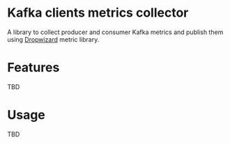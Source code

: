 # Kafka clients metrics collector

A library to collect producer and consumer Kafka metrics and publish them using [Dropwizard](https://metrics.dropwizard.io/4.1.2/index.html) metric library.

# Features

TBD

# Usage

TBD  